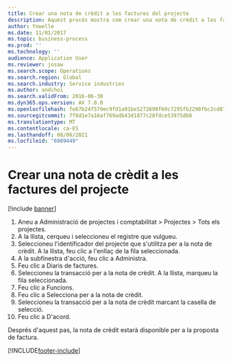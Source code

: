 ```yaml
---
title: Crear una nota de crèdit a les factures del projecte
description: Aquest procés mostra com crear una nota de crèdit a les factures del projecte que s'hagin comptabilitzat.
author: Yowelle
ms.date: 11/01/2017
ms.topic: business-process
ms.prod: ''
ms.technology: ''
audience: Application User
ms.reviewer: josaw
ms.search.scope: Operations
ms.search.region: Global
ms.search.industry: Service industries
ms.author: andchoi
ms.search.validFrom: 2016-06-30
ms.dyn365.ops.version: AX 7.0.0
ms.openlocfilehash: fe67b24f579ec9fd1a91be5272698f69c7295fb2298fbc2cd872f24a5858ce99
ms.sourcegitcommit: 7f8d1e7a16af769adb43d1877c28fdce53975db8
ms.translationtype: MT
ms.contentlocale: ca-ES
ms.lasthandoff: 08/06/2021
ms.locfileid: "6989449"
---
```

# <a name="create-a-credit-note-on-project-invoices"></a>Crear una nota de crèdit a les factures del projecte

[!include [banner](../../includes/banner.md)]

1. Aneu a Administració de projectes i comptabilitat > Projectes > Tots els projectes. 
2. A la llista, cerqueu i seleccioneu el registre que vulgueu. 
3. Seleccioneu l'identificador del projecte que s'utilitza per a la nota de crèdit. A la llista, feu clic a l'enllaç de la fila seleccionada. 
4. A la subfinestra d'acció, feu clic a Administra. 
5. Feu clic a Diaris de factures. 
6. Seleccioneu la transacció per a la nota de crèdit. A la llista, marqueu la fila seleccionada. 
7. Feu clic a Funcions. 
8. Feu clic a Selecciona per a la nota de crèdit. 
9. Seleccioneu la transacció per a la nota de crèdit marcant la casella de selecció.
10. Feu clic a D'acord. 

Després d'aquest pas, la nota de crèdit estarà disponible per a la proposta de factura.


[!INCLUDE[footer-include](../../includes/footer-banner.md)]